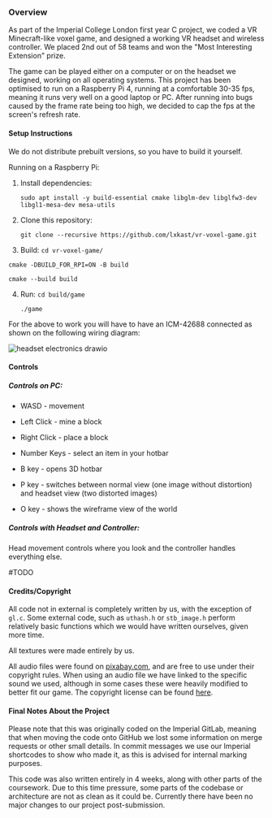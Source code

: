 
### Overview

As part of the Imperial College London first year C project, we coded a VR Minecraft-like voxel game, and designed a working VR headset and wireless controller. We placed 2nd out of 58 teams and won the "Most Interesting Extension" prize.

The game can be played either on a computer or on the headset we designed, working on all operating systems. This project has been optimised to run on a Raspberry Pi 4, running at a comfortable 30-35 fps, meaning it runs very well on a good laptop or PC. After running into bugs caused by the frame rate being too high, we decided to cap the fps at the screen's refresh rate.

#### Setup Instructions

We do not distribute prebuilt versions, so you have to build it yourself.

Running on a Raspberry Pi:
1. Install dependencies:
   
   `sudo apt install -y build-essential cmake libglm-dev libglfw3-dev libgl1-mesa-dev mesa-utils`
   
2. Clone this repository:
   
   `git clone --recursive https://github.com/lxkast/vr-voxel-game.git`
   
3. Build:
  `cd vr-voxel-game/`

  `cmake -DBUILD_FOR_RPI=ON -B build`

  `cmake --build build`
  
4. Run:
   `cd build/game`
   
   `./game`

For the above to work you will have to have an ICM-42688 connected as shown on the following wiring diagram:

![headset electronics drawio](https://github.com/user-attachments/assets/0c210079-015f-408b-aa73-c655c1c78981)

#### Controls

##### Controls on PC:
- WASD - movement
- Left Click - mine a block
- Right Click - place a block
- Number Keys - select an item in your hotbar
- B key - opens 3D hotbar

- P key - switches between normal view (one image without distortion) and headset view (two distorted images)
- O key - shows the wireframe view of the world

##### Controls with Headset and Controller:

Head movement controls where you look and the controller handles everything else.

#TODO


#### Credits/Copyright

All code not in external is completely written by us, with the exception of `gl.c`. Some external code, such as `uthash.h` or `stb_image.h` perform relatively basic functions which we would have written ourselves, given more time.

All textures were made entirely by us.

All audio files were found on [pixabay.com](https://pixabay.com), and are free to use under their copyright rules. When using an audio file we have linked to the specific sound we used, although in some cases these were heavily modified to better fit our game. The copyright license can be found [here](https://pixabay.com/service/license-summary/).

#### Final Notes About the Project

Please note that this was originally coded on the Imperial GitLab, meaning that when moving the code onto GitHub we lost some information on merge requests or other small details. In commit messages we use our Imperial shortcodes to show who made it, as this is advised for internal marking purposes.

This code was also written entirely in 4 weeks, along with other parts of the coursework. Due to this time pressure, some parts of the codebase or architecture are not as clean as it could be. Currently there have been no major changes to our project post-submission.
